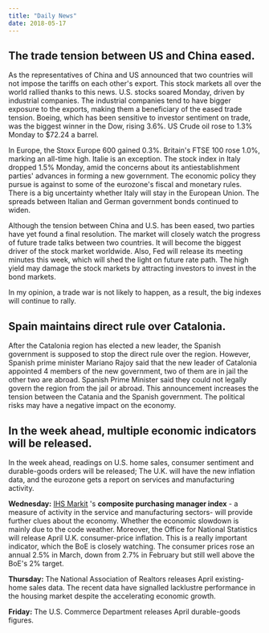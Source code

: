 ```yaml
---
title: "Daily News"
date: 2018-05-17
---
```


## The trade tension between US and China eased.

As the representatives of China and US announced that two countries will not impose the tariffs on each other's export. This stock markets all over the world rallied thanks to this news. U.S. stocks soared Monday, driven by industrial companies. The industrial companies tend to have bigger exposure to the exports, making them a beneficiary of the eased trade tension. Boeing, which has been sensitive to investor sentiment on trade, was the biggest winner in the Dow, rising 3.6%. US Crude oil rose to 1.3% Monday to $72.24 a barrel.

 In Europe, the Stoxx Europe 600 gained 0.3%. Britain's FTSE 100 rose 1.0%, marking an all-time high. Italie is an exception. The stock index in Italy dropped 1.5% Monday, amid the concerns about its antiestablishment parties' advances in forming a new government. The economic policy they pursue is against to some of the eurozone's fiscal and monetary rules. There is a big uncertainty whether Italy will stay in the European Union. The spreads between Italian and German government bonds continued to widen.

Although the tension between China and U.S. has been eased, two parties have yet found a final resolution. The market will closely watch the progress of future trade talks between two countries. It will become the biggest driver of the stock market worldwide. Also, Fed will release its meeting minutes this week, which will shed the light on future rate path. The high yield may damage the stock markets by attracting investors to invest in the bond markets.


In my opinion, a trade war is not likely to happen, as a result, the big indexes will continue to rally.


## Spain maintains direct rule over Catalonia.

After the Catalonia region has elected a new leader, the Spanish government is supposed to stop the direct rule over the region. However, Spanish prime minister Mariano Rajoy said that the new leader of Catalonia appointed 4 members of the new government, two of them are in jail the other two are abroad. Spanish Prime Minister said they could not legally govern the region from the jail or abroad. This announcement increases the tension between the Catania and the Spanish government. The political risks may have a negative impact on the economy.

## In the week ahead, multiple economic indicators will be released.

In the week ahead, readings on U.S. home sales, consumer sentiment and durable-goods orders will be released; The U.K. will have the new inflation data, and the eurozone gets a report on services and manufacturing activity.

__Wednesday:__ [IHS Markit](https://quotes.wsj.com/INFO) 's __composite purchasing manager index__  - a measure of activity in the service and manufacturing sectors- will provide further clues about the economy. Whether the economic slowdown is mainly due to the code weather. Moreover, the Office for National Statistics will release April U.K. consumer-price inflation. This is a really important indicator, which the BoE is closely watching. The consumer prices rose an annual 2.5% in March, down from 2.7% in February but still well above the BoE's 2% target. 

__Thursday:__ The National Association of Realtors releases April existing-home sales data. The recent data have signalled lacklustre performance in the housing market despite the accelerating economic growth.

__Friday:__ The U.S. Commerce Department releases April durable-goods figures. 
 